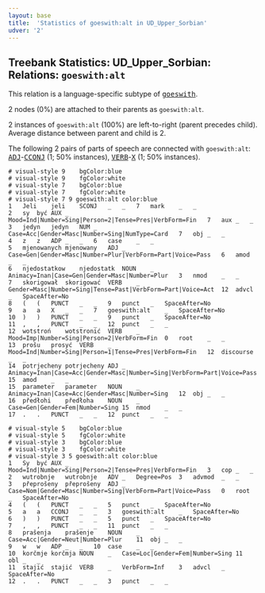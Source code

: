 ```yaml
---
layout: base
title:  'Statistics of goeswith:alt in UD_Upper_Sorbian'
udver: '2'
---
```


## Treebank Statistics: UD_Upper_Sorbian: Relations: `goeswith:alt`

This relation is a language-specific subtype of <tt><a href="hsb-dep-goeswith.html">goeswith</a></tt>.

2 nodes (0%) are attached to their parents as `goeswith:alt`.

2 instances of `goeswith:alt` (100%) are left-to-right (parent precedes child).
Average distance between parent and child is 2.

The following 2 pairs of parts of speech are connected with `goeswith:alt`: <tt><a href="hsb-pos-ADJ.html">ADJ</a></tt>-<tt><a href="hsb-pos-CCONJ.html">CCONJ</a></tt> (1; 50% instances), <tt><a href="hsb-pos-VERB.html">VERB</a></tt>-<tt><a href="hsb-pos-X.html">X</a></tt> (1; 50% instances).


~~~ conllu
# visual-style 9	bgColor:blue
# visual-style 9	fgColor:white
# visual-style 7	bgColor:blue
# visual-style 7	fgColor:white
# visual-style 7 9 goeswith:alt	color:blue
1	Jeli	jeli	SCONJ	_	_	7	mark	_	_
2	sy	być	AUX	_	Mood=Ind|Number=Sing|Person=2|Tense=Pres|VerbForm=Fin	7	aux	_	_
3	jedyn	jedyn	NUM	_	Case=Acc|Gender=Masc|Number=Sing|NumType=Card	7	obj	_	_
4	z	z	ADP	_	_	6	case	_	_
5	mjenowanych	mjenowany	ADJ	_	Case=Gen|Gender=Masc|Number=Plur|VerbForm=Part|Voice=Pass	6	amod	_	_
6	njedostatkow	njedostatk	NOUN	_	Animacy=Inan|Case=Gen|Gender=Masc|Number=Plur	3	nmod	_	_
7	skorigował	skorigować	VERB	_	Gender=Masc|Number=Sing|Tense=Past|VerbForm=Part|Voice=Act	12	advcl	_	SpaceAfter=No
8	(	(	PUNCT	_	_	9	punct	_	SpaceAfter=No
9	a	a	X	_	_	7	goeswith:alt	_	SpaceAfter=No
10	)	)	PUNCT	_	_	9	punct	_	SpaceAfter=No
11	,	,	PUNCT	_	_	12	punct	_	_
12	wotstroń	wotstronić	VERB	_	Mood=Imp|Number=Sing|Person=2|VerbForm=Fin	0	root	_	_
13	prošu	prosyć	VERB	_	Mood=Ind|Number=Sing|Person=1|Tense=Pres|VerbForm=Fin	12	discourse	_	_
14	potrjecheny	potrjecheny	ADJ	_	Animacy=Inan|Case=Acc|Gender=Masc|Number=Sing|VerbForm=Part|Voice=Pass	15	amod	_	_
15	parameter	parameter	NOUN	_	Animacy=Inan|Case=Acc|Gender=Masc|Number=Sing	12	obj	_	_
16	předłohi	předłoha	NOUN	_	Case=Gen|Gender=Fem|Number=Sing	15	nmod	_	_
17	.	.	PUNCT	_	_	12	punct	_	_

~~~


~~~ conllu
# visual-style 5	bgColor:blue
# visual-style 5	fgColor:white
# visual-style 3	bgColor:blue
# visual-style 3	fgColor:white
# visual-style 3 5 goeswith:alt	color:blue
1	Sy	być	AUX	_	Mood=Ind|Number=Sing|Person=2|Tense=Pres|VerbForm=Fin	3	cop	_	_
2	wutrobnje	wutrobnje	ADV	_	Degree=Pos	3	advmod	_	_
3	přeprošeny	přeprošeny	ADJ	_	Case=Nom|Gender=Masc|Number=Sing|VerbForm=Part|Voice=Pass	0	root	_	SpaceAfter=No
4	(	(	PUNCT	_	_	5	punct	_	SpaceAfter=No
5	a	a	CCONJ	_	_	3	goeswith:alt	_	SpaceAfter=No
6	)	)	PUNCT	_	_	5	punct	_	SpaceAfter=No
7	,	,	PUNCT	_	_	11	punct	_	_
8	prašenja	prašenje	NOUN	_	Case=Acc|Gender=Neut|Number=Plur	11	obj	_	_
9	w	w	ADP	_	_	10	case	_	_
10	korčmje	korčmja	NOUN	_	Case=Loc|Gender=Fem|Number=Sing	11	obl	_	_
11	stajić	stajić	VERB	_	VerbForm=Inf	3	advcl	_	SpaceAfter=No
12	.	.	PUNCT	_	_	3	punct	_	_

~~~



